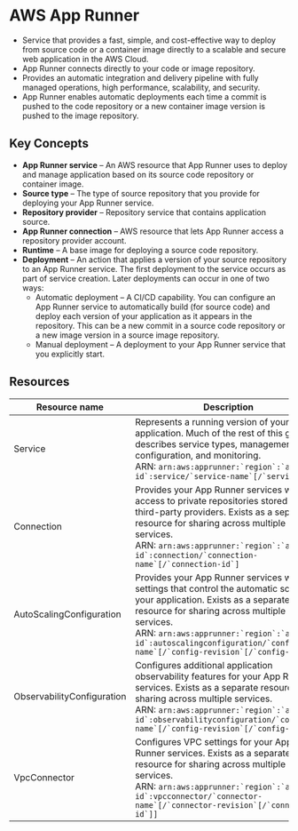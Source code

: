 # AWS App Runner
- Service that provides a fast, simple, and cost-effective way to deploy from source code or a container image directly 
  to a scalable and secure web application in the AWS Cloud.
- App Runner connects directly to your code or image repository.
- Provides an automatic integration and delivery pipeline with fully managed operations, high performance, scalability, and security.
- App Runner enables automatic deployments each time a commit is pushed to the code repository or a new container image version is pushed to the image repository.

## Key Concepts
- **App Runner service** – An AWS resource that App Runner uses to deploy and manage application based on its source code repository or container image.
- **Source type** – The type of source repository that you provide for deploying your App Runner service.
- **Repository provider** – Repository service that contains application source.
- **App Runner connection** – AWS resource that lets App Runner access a repository provider account.
- **Runtime** – A base image for deploying a source code repository. 
- **Deployment** – An action that applies a version of your source repository to an App Runner service. The first deployment to the service occurs as part of service creation. Later deployments can occur in one of two ways:
  - Automatic deployment – A CI/CD capability. You can configure an App Runner service to automatically build (for source code) and deploy each version of your         application as it appears in the repository. This can be a new commit in a source code repository or a new image version in a source image repository.
  - Manual deployment – A deployment to your App Runner service that you explicitly start.

## Resources
| **Resource name**          | **Description**                                                                                                                                                                                                                                                                                       |
| -------------------------- | ----------------------------------------------------------------------------------------------------------------------------------------------------------------------------------------------------------------------------------------------------------------------------------------------------- |
| Service                    | Represents a running version of your application. Much of the rest of this guide describes service types, management, configuration, and monitoring. ARN: ``arn:aws:apprunner:`region`:`account-id`:service/`service-name`[/`service-id`]``                                                           |
| Connection                 | Provides your App Runner services with access to private repositories stored with third-party providers. Exists as a separate resource for sharing across multiple services. ARN: ``arn:aws:apprunner:`region`:`account-id`:connection/`connection-name`[/`connection-id`]``                          |
| AutoScalingConfiguration   | Provides your App Runner services with settings that control the automatic scaling of your application. Exists as a separate resource for sharing across multiple services. ARN: ``arn:aws:apprunner:`region`:`account-id`:autoscalingconfiguration/`config-name`[/`config-revision`[/`config-id`]]`` |
| ObservabilityConfiguration | Configures additional application observability features for your App Runner services. Exists as a separate resource for sharing across multiple services. ARN: ``arn:aws:apprunner:`region`:`account-id`:observabilityconfiguration/`config-name`[/`config-revision`[/`config-id`]]``                |
| VpcConnector               | Configures VPC settings for your App Runner services. Exists as a separate resource for sharing across multiple services. ARN: ``arn:aws:apprunner:`region`:`account-id`:vpcconnector/`connector-name`[/`connector-revision`[/`connector-id`]]``                                                      |
